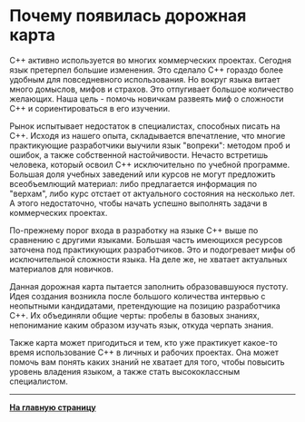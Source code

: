 # Почему появилась дорожная карта

C++ активно используется во многих коммерческих проектах. Сегодня язык претерпел большие изменения. Это сделало C++ гораздо более удобным для повседневного использования. Но вокруг языка витает много домыслов, мифов и страхов. Это отпугивает большое количество желающих. Наша цель - помочь новичкам развеять миф о сложности C++ и сориентироваться в его изучении.

Рынок испытывает недостаток в специалистах, способных писать на C++. Исходя из нашего опыта, складывается впечатление, что многие практикующие разработчики выучили язык "вопреки": методом проб и ошибок, а также собственной настойчивости. Нечасто встретишь человека, который освоил C++ исключительно по учебной программе. Большая доля учебных заведений или курсов не могут предложить всеобъемлющий материал: либо предлагается информация по "верхам", либо курс отстает от актуального состояния на несколько лет. А этого недостаточно, чтобы начать успешно выполнять задачи в коммерческих проектах.

По-прежнему порог входа в разработку на языке C++ выше по сравнению с другими языками. Большая часть имеющихся ресурсов заточена под практикующих разработчиков. Это и подогревает мифы об исключительной сложности языка. На деле же, не хватает актуальных материалов для новичков.

Данная дорожная карта пытается заполнить образовавшуюся пустоту. Идея создания возникла после большого количества интервью с неопытными кандидатами, претендующие на позицию разработчика C++. Их объединяли общие черты: пробелы в базовых знаниях, непонимание каким образом изучать язык, откуда черпать знания.

Также карта может пригодиться и тем, кто уже практикует какое-то время использование C++ в личных и рабочих проектах. Она может помочь вам понять каких знаний не хватает для того, чтобы повысить уровень владения языком, а также стать высококлассным специалистом.

---

[**На главную страницу**](README.md)
